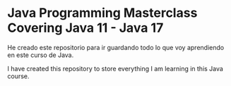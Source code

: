 # Java Programming Masterclass Covering Java 11 - Java 17

He creado este repositorio para ir guardando todo lo que voy aprendiendo en este curso de Java.

I have created this repository to store everything I am learning in this Java course.
